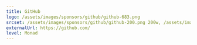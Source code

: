 ```yaml
---
title: GitHub
logo: /assets/images/sponsors/github/github-683.png
srcset: /assets/images/sponsors/github/github-200.png 200w, /assets/images/sponsors/github/github-400.png 400w, /assets/images/sponsors/github/github-683.png 683w
externalUrl: https://github.com/
level: Monad
---
```

